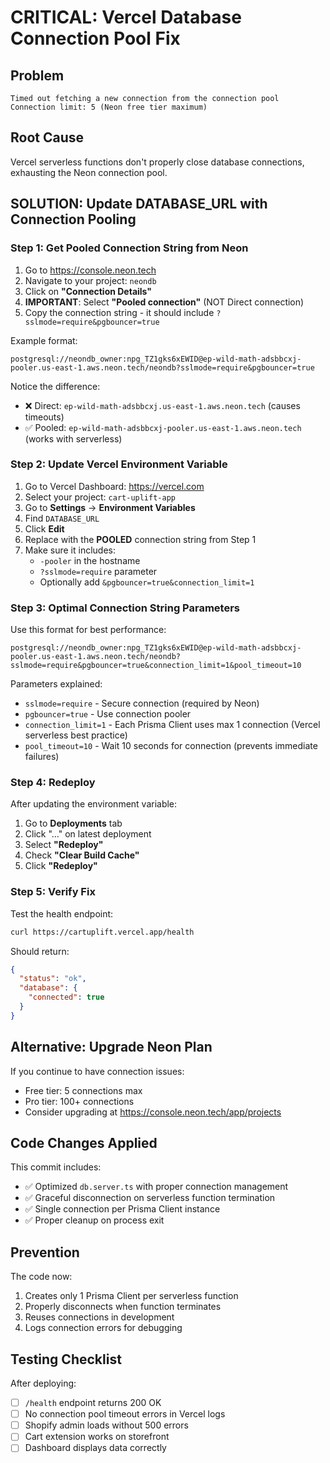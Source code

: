 # CRITICAL: Vercel Database Connection Pool Fix

## Problem
```
Timed out fetching a new connection from the connection pool
Connection limit: 5 (Neon free tier maximum)
```

## Root Cause
Vercel serverless functions don't properly close database connections, exhausting the Neon connection pool.

## SOLUTION: Update DATABASE_URL with Connection Pooling

### Step 1: Get Pooled Connection String from Neon

1. Go to https://console.neon.tech
2. Navigate to your project: `neondb`
3. Click on **"Connection Details"**
4. **IMPORTANT**: Select **"Pooled connection"** (NOT Direct connection)
5. Copy the connection string - it should include `?sslmode=require&pgbouncer=true`

Example format:
```
postgresql://neondb_owner:npg_TZ1gks6xEWID@ep-wild-math-adsbbcxj-pooler.us-east-1.aws.neon.tech/neondb?sslmode=require&pgbouncer=true
```

Notice the difference:
- ❌ Direct: `ep-wild-math-adsbbcxj.us-east-1.aws.neon.tech` (causes timeouts)
- ✅ Pooled: `ep-wild-math-adsbbcxj-pooler.us-east-1.aws.neon.tech` (works with serverless)

### Step 2: Update Vercel Environment Variable

1. Go to Vercel Dashboard: https://vercel.com
2. Select your project: `cart-uplift-app`
3. Go to **Settings** → **Environment Variables**
4. Find `DATABASE_URL`
5. Click **Edit**
6. Replace with the **POOLED** connection string from Step 1
7. Make sure it includes:
   - `-pooler` in the hostname
   - `?sslmode=require` parameter
   - Optionally add `&pgbouncer=true&connection_limit=1`

### Step 3: Optimal Connection String Parameters

Use this format for best performance:
```
postgresql://neondb_owner:npg_TZ1gks6xEWID@ep-wild-math-adsbbcxj-pooler.us-east-1.aws.neon.tech/neondb?sslmode=require&pgbouncer=true&connection_limit=1&pool_timeout=10
```

Parameters explained:
- `sslmode=require` - Secure connection (required by Neon)
- `pgbouncer=true` - Use connection pooler
- `connection_limit=1` - Each Prisma Client uses max 1 connection (Vercel serverless best practice)
- `pool_timeout=10` - Wait 10 seconds for connection (prevents immediate failures)

### Step 4: Redeploy

After updating the environment variable:
1. Go to **Deployments** tab
2. Click "..." on latest deployment
3. Select **"Redeploy"**
4. Check **"Clear Build Cache"**
5. Click **"Redeploy"**

### Step 5: Verify Fix

Test the health endpoint:
```bash
curl https://cartuplift.vercel.app/health
```

Should return:
```json
{
  "status": "ok",
  "database": {
    "connected": true
  }
}
```

## Alternative: Upgrade Neon Plan

If you continue to have connection issues:
- Free tier: 5 connections max
- Pro tier: 100+ connections
- Consider upgrading at https://console.neon.tech/app/projects

## Code Changes Applied

This commit includes:
- ✅ Optimized `db.server.ts` with proper connection management
- ✅ Graceful disconnection on serverless function termination
- ✅ Single connection per Prisma Client instance
- ✅ Proper cleanup on process exit

## Prevention

The code now:
1. Creates only 1 Prisma Client per serverless function
2. Properly disconnects when function terminates
3. Reuses connections in development
4. Logs connection errors for debugging

## Testing Checklist

After deploying:
- [ ] `/health` endpoint returns 200 OK
- [ ] No connection pool timeout errors in Vercel logs
- [ ] Shopify admin loads without 500 errors
- [ ] Cart extension works on storefront
- [ ] Dashboard displays data correctly
